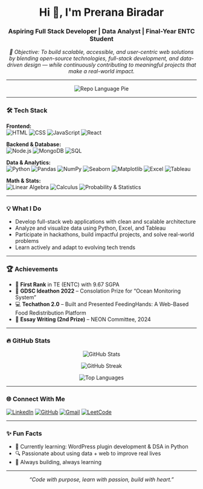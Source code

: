 <h1 align="center">Hi 👋, I'm Prerana Biradar</h1>
<h3 align="center">Aspiring Full Stack Developer | Data Analyst | Final-Year ENTC Student</h3>

<p align="center"><em>🎯 Objective: To build scalable, accessible, and user-centric web solutions by blending open-source technologies, full-stack development, and data-driven design — while continuously contributing to meaningful projects that make a real-world impact.</em></p>

---

<p align="center">
  <img src="https://github-profile-summary-cards.vercel.app/api/cards/repos-per-language?username=preranav-biradar&theme=tokyonight" alt="Repo Language Pie" />
</p>

---

### 🛠️ Tech Stack

**Frontend:**  
![HTML](https://img.shields.io/badge/-HTML-FF5722?style=flat&logo=html5&logoColor=white)
![CSS](https://img.shields.io/badge/-CSS-2196F3?style=flat&logo=css3&logoColor=white)
![JavaScript](https://img.shields.io/badge/-JavaScript-F7DF1E?style=flat&logo=javascript&logoColor=black)
![React](https://img.shields.io/badge/-React-20232A?style=flat&logo=react&logoColor=61DAFB)

**Backend & Database:**  
![Node.js](https://img.shields.io/badge/-Node.js-3C873A?style=flat&logo=node.js&logoColor=white)
![MongoDB](https://img.shields.io/badge/-MongoDB-4EA94B?style=flat&logo=mongodb&logoColor=white)
![SQL](https://img.shields.io/badge/-SQL-003B57?style=flat&logo=postgresql&logoColor=white)

**Data & Analytics:**  
![Python](https://img.shields.io/badge/-Python-3776AB?style=flat&logo=python&logoColor=white)
![Pandas](https://img.shields.io/badge/-Pandas-150458?style=flat&logo=pandas&logoColor=white)
![NumPy](https://img.shields.io/badge/-NumPy-013243?style=flat&logo=numpy&logoColor=white)
![Seaborn](https://img.shields.io/badge/-Seaborn-5A4FCF?style=flat&logo=python&logoColor=white)
![Matplotlib](https://img.shields.io/badge/-Matplotlib-11557c?style=flat&logo=python&logoColor=white)
![Excel](https://img.shields.io/badge/-Excel-217346?style=flat&logo=microsoft-excel&logoColor=white)
![Tableau](https://img.shields.io/badge/-Tableau-E97627?style=flat&logo=tableau&logoColor=white)

**Math & Stats:**  
![Linear Algebra](https://img.shields.io/badge/-Linear--Algebra-F57C00?style=flat&logo=mathworks&logoColor=white)
![Calculus](https://img.shields.io/badge/-Calculus-0288D1?style=flat&logo=python&logoColor=white)
![Probability & Statistics](https://img.shields.io/badge/-Probability--and--Statistics-8E24AA?style=flat&logo=chartdotjs&logoColor=white)

---



### 💡 What I Do

- Develop full-stack web applications with clean and scalable architecture  
- Analyze and visualize data using Python, Excel, and Tableau  
- Participate in hackathons, build impactful projects, and solve real-world problems  
- Learn actively and adapt to evolving tech trends

---

### 🏆 Achievements

- 🥇 **First Rank** in TE (ENTC) with 9.67 SGPA  
- 🧠 **GDSC Ideathon 2022** – Consolation Prize for “Ocean Monitoring System”  
- 💻 **Techathon 2.0** – Built and Presented FeedingHands: A Web-Based Food Redistribution Platform  
- 📝 **Essay Writing (2nd Prize)** – NEON Committee, 2024  

---

### 🔥 GitHub Stats

<p align="center">
  <img src="https://github-readme-stats.vercel.app/api?username=preranav-biradar&show_icons=true&theme=radical" alt="GitHub Stats" />
</p>

<p align="center">
  <img src="https://github-readme-streak-stats.herokuapp.com/?user=preranav-biradar&theme=dark" alt="GitHub Streak" />
</p>

<p align="center">
  <img src="https://github-readme-stats.vercel.app/api/top-langs/?username=preranav-biradar&layout=compact&theme=tokyonight" alt="Top Languages" />
</p>

---

### 🌐 Connect With Me

[![LinkedIn](https://img.shields.io/badge/-LinkedIn-0077B5?style=flat&logo=linkedin&logoColor=white)](https://www.linkedin.com/in/prerana-biradar-a5643b267/)
[![GitHub](https://img.shields.io/badge/-GitHub-181717?style=flat&logo=github&logoColor=white)](https://github.com/preranav-biradar)
[![Gmail](https://img.shields.io/badge/-Gmail-D14836?style=flat&logo=gmail&logoColor=white)](mailto:preranabiradar6@gmail.com)
[![LeetCode](https://img.shields.io/badge/-LeetCode-FFA116?style=flat&logo=leetcode&logoColor=white)](https://leetcode.com/u/PreranaBiradar/)


---

### ✨ Fun Facts

- 🎯 Currently learning: WordPress plugin development & DSA in Python  
- 🔍 Passionate about using data + web to improve real lives  
- 🚀 Always building, always learning  

---

<p align="center"><em>“Code with purpose, learn with passion, build with heart.”</em></p>
